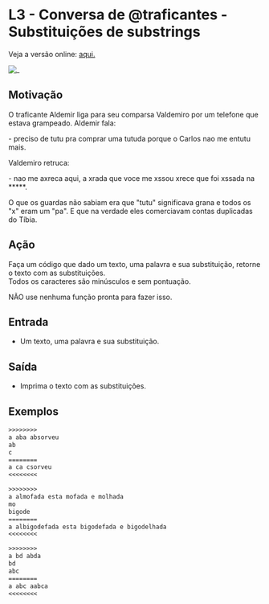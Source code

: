 # L3 - Conversa de @traficantes - Substituições de substrings

Veja a versão online: [aqui.](https://github.com/qxcodefup/arcade/blob/master/base/traficantes/Readme.md)

![_](https://raw.githubusercontent.com/qxcodefup/arcade/master/base/traficantes/cover.jpg)

## Motivação

O traficante Aldemir liga para seu comparsa Valdemiro por um telefone que estava grampeado. Aldemir fala:

\- preciso de tutu pra comprar uma tutuda porque o Carlos nao me entutu mais.  

Valdemiro retruca:  

\- nao me axreca aqui, a xrada que voce me xssou  xrece que foi xssada na \*\*\*\*\*.

O que os guardas não sabiam era que "tutu" significava grana e  todos os "x" eram um "pa". E que na verdade eles comerciavam contas duplicadas do Tíbia.

## Ação

Faça um código que dado um texto, uma palavra e sua substituição, retorne o texto com as substituições.  
Todos os caracteres são minúsculos e sem pontuação.

NÃO use nenhuma função pronta para fazer isso.

## Entrada

* Um texto, uma palavra e sua substituição.  

## Saída

* Imprima o texto com as substituições.  

## Exemplos

``` txt
>>>>>>>>
a aba absorveu
ab
c
========
a ca csorveu
<<<<<<<<

>>>>>>>>
a almofada esta mofada e molhada
mo
bigode
========
a albigodefada esta bigodefada e bigodelhada
<<<<<<<<

>>>>>>>>
a bd abda
bd
abc
========
a abc aabca
<<<<<<<<
```
